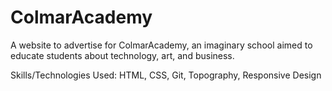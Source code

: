 # ColmarAcademy
A website to advertise for ColmarAcademy, an imaginary school aimed to educate students about technology, art, and business.

Skills/Technologies Used: HTML, CSS, Git, Topography, Responsive Design
